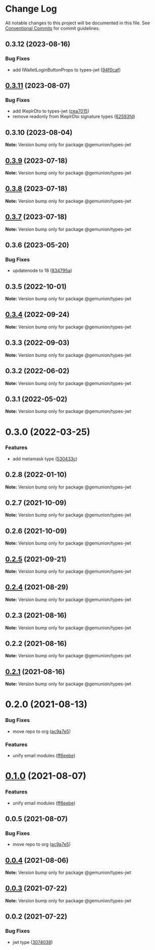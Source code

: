 # Change Log

All notable changes to this project will be documented in this file.
See [Conventional Commits](https://conventionalcommits.org) for commit guidelines.

## 0.3.12 (2023-08-16)

### Bug Fixes

- add IWalletLoginButtonProps to types-jwt ([94f0caf](https://github.com/gemunion/common-packages/commit/94f0cafc7b8f6c470a35a8c7b00dc0c93122605f))

## [0.3.11](https://github.com/gemunion/common-packages/compare/@gemunion/types-jwt@0.3.10...@gemunion/types-jwt@0.3.11) (2023-08-07)

### Bug Fixes

- add IKeplrDto to types-jwt ([cea7015](https://github.com/gemunion/common-packages/commit/cea701508ff7f289d693c5495def2aa8df8f7345))
- remove readonly from IKeplrDto signature types ([62593fd](https://github.com/gemunion/common-packages/commit/62593fd541baccd37aaf3d161c0b2b6e353a3469))

## 0.3.10 (2023-08-04)

**Note:** Version bump only for package @gemunion/types-jwt

## [0.3.9](https://github.com/gemunion/common-packages/compare/@gemunion/types-jwt@0.3.8...@gemunion/types-jwt@0.3.9) (2023-07-18)

**Note:** Version bump only for package @gemunion/types-jwt

## [0.3.8](https://github.com/gemunion/common-packages/compare/@gemunion/types-jwt@0.3.7...@gemunion/types-jwt@0.3.8) (2023-07-18)

**Note:** Version bump only for package @gemunion/types-jwt

## [0.3.7](https://github.com/gemunion/common-packages/compare/@gemunion/types-jwt@0.3.6...@gemunion/types-jwt@0.3.7) (2023-07-18)

**Note:** Version bump only for package @gemunion/types-jwt

## 0.3.6 (2023-05-20)

### Bug Fixes

- updatenode to 18 ([834795a](https://github.com/gemunion/common-packages/commit/834795aca8d9c351fde907fbdb511f437c707f11))

## 0.3.5 (2022-10-01)

**Note:** Version bump only for package @gemunion/types-jwt

## [0.3.4](https://github.com/gemunion/common-packages/compare/@gemunion/types-jwt@0.3.3...@gemunion/types-jwt@0.3.4) (2022-09-24)

**Note:** Version bump only for package @gemunion/types-jwt

## 0.3.3 (2022-09-03)

**Note:** Version bump only for package @gemunion/types-jwt

## 0.3.2 (2022-06-02)

**Note:** Version bump only for package @gemunion/types-jwt

## 0.3.1 (2022-05-02)

**Note:** Version bump only for package @gemunion/types-jwt

# 0.3.0 (2022-03-25)

### Features

- add metamask type ([530433c](https://github.com/gemunion/common-packages/commit/530433ccb6a2b37f19549290662ba755f1cdde5b))

## 0.2.8 (2022-01-10)

**Note:** Version bump only for package @gemunion/types-jwt

## 0.2.7 (2021-10-09)

**Note:** Version bump only for package @gemunion/types-jwt

## 0.2.6 (2021-10-09)

**Note:** Version bump only for package @gemunion/types-jwt

## [0.2.5](https://github.com/gemunion/nestjs-packages/compare/@gemunion/types-jwt@0.2.4...@gemunion/types-jwt@0.2.5) (2021-09-21)

**Note:** Version bump only for package @gemunion/types-jwt

## [0.2.4](https://github.com/gemunion/nestjs-packages/compare/@gemunion/types-jwt@0.2.3...@gemunion/types-jwt@0.2.4) (2021-08-29)

**Note:** Version bump only for package @gemunion/types-jwt

## 0.2.3 (2021-08-16)

**Note:** Version bump only for package @gemunion/types-jwt

## 0.2.2 (2021-08-16)

**Note:** Version bump only for package @gemunion/types-jwt

## [0.2.1](https://github.com/gemunion/nestjs-packages/compare/@gemunion/types-jwt@0.2.0...@gemunion/types-jwt@0.2.1) (2021-08-16)

**Note:** Version bump only for package @gemunion/types-jwt

# 0.2.0 (2021-08-13)

### Bug Fixes

- move repo to org ([ac9a7e5](https://github.com/gemunion/nestjs-packages/commit/ac9a7e51e47bf69ef30b19abbc67274405c13200))

### Features

- unify email modules ([ff6eebe](https://github.com/gemunion/nestjs-packages/commit/ff6eebec500a2ab07077ac216879ec5af7c362e3))

# [0.1.0](https://github.com/gemunion/nestjs-packages/compare/@gemunion/types-jwt@0.0.5...@gemunion/types-jwt@0.1.0) (2021-08-07)

### Features

- unify email modules ([ff6eebe](https://github.com/gemunion/nestjs-packages/commit/ff6eebec500a2ab07077ac216879ec5af7c362e3))

## 0.0.5 (2021-08-07)

### Bug Fixes

- move repo to org ([ac9a7e5](https://github.com/gemunion/nestjs-packages/commit/ac9a7e51e47bf69ef30b19abbc67274405c13200))

## [0.0.4](https://github.com/gemunion/nestjs-packages/compare/@gemunion/types-jwt@0.0.3...@gemunion/types-jwt@0.0.4) (2021-08-06)

**Note:** Version bump only for package @gemunion/types-jwt

## [0.0.3](https://github.com/gemunion/nestjs-packages/compare/@gemunion/types-jwt@0.0.2...@gemunion/types-jwt@0.0.3) (2021-07-22)

**Note:** Version bump only for package @gemunion/types-jwt

## 0.0.2 (2021-07-22)

### Bug Fixes

- jwt type ([3074038](https://github.com/gemunion/nestjs-packages/commit/30740387dfb414ca89fd9f35489641e825271a0b))
